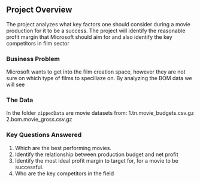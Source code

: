 
## Project Overview

The project analyzes what key factors one should consider during a movie production for it to be a success. The project will identify the reasonable profit margin that Microsoft should aim for and also identify the key competitors in film sector
### Business Problem

Microsoft wants to get into the film creation space, however they are not sure on which type of films to speciliaze on. By analyzing the BOM data we will see

### The Data

In the folder `zippedData` are movie datasets from:
1.tn.movie_budgets.csv.gz
2.bom.movie_gross.csv.gz

### Key Questions Answered
1. Which are the best performing movies.
2. Identify the relationship between production budget and net profit
3. Identify the most ideal profit margin to target for, for a movie to be successful.
4. Who are the key competitors in the field


